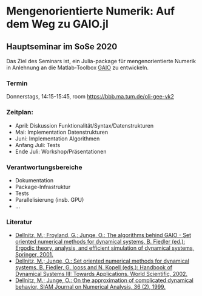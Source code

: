 # Mengenorientierte Numerik: Auf dem Weg zu GAIO.jl	
## Hauptseminar im SoSe 2020

Das Ziel des Seminars ist, ein Julia-package für mengenorientierte
Numerik in Anlehnung an die Matlab-Toolbox [GAIO](https://github.com/gaioguy/GAIO)
zu entwickeln.  

### Termin

Donnerstags, 14:15-15:45, room https://bbb.ma.tum.de/oli-gee-vk2

### Zeitplan:
- April: Diskussion Funktionalität/Syntax/Datenstrukturen
- Mai: Implementation Datenstrukturen
- Juni: Implementation Algorithmen
- Anfang Juli: Tests
- Ende Juli: Workshop/Präsentationen

### Verantwortungsbereiche
- Dokumentation
- Package-Infrastruktur
- Tests
- Parallelisierung (insb. GPU)
- ...

### Literatur 
- [Dellnitz, M.; Froyland, G.; Junge, O.: The algorithms behind GAIO - Set oriented numerical methods for dynamical systems,
B. Fiedler (ed.): Ergodic theory, analysis, and efficient simulation of dynamical systems, Springer, 2001.](http://www-m3.ma.tum.de/twiki/pub/M3/Allgemeines/Publications/dansebook.pdf)
- [Dellnitz, M.; Junge, O.: Set oriented numerical methods for dynamical systems,
B. Fiedler, G. Iooss and N. Kopell (eds.): Handbook of Dynamical Systems III: Towards Applications, World Scientific, 2002.](http://www-m3.ma.tum.de/twiki/pub/M3/Allgemeines/Publications/handbook.pdf)
- [Dellnitz, M.; Junge, O.: On the approximation of complicated dynamical behavior,
SIAM Journal on Numerical Analysis, 36 (2), 1999.](http://www-m3.ma.tum.de/twiki/pub/M3/Allgemeines/Publications/measure4.pdf)
 
